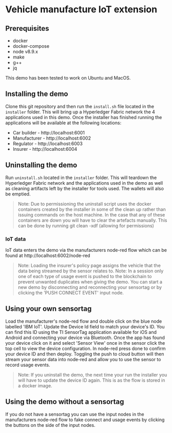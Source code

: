 # Vehicle manufacture IoT extension

## Prerequisites

- docker
- docker-compose
- node v8.9.x
- make
- g++
- jq

This demo has been tested to work on Ubuntu and MacOS.

## Installing the demo

Clone this git repository and then run the `install.sh` file located in the `installer` folder. This will bring up a Hyperledger Fabric network the 4 applications used in this demo. Once the installer has finished running the applications will be available at the following locations:

- Car builder - http://localhost:6001
- Manufacturer - http://localhost:6002
- Regulator - http://localhost:6003
- Insurer - http://localhost:6004

## Uninstalling the demo
Run `uninstall.sh` located in the `installer` folder. This will teardown the Hyperledger Fabric network and the applications used in the demo as well as cleaning artifacts left by the installer for tools used. The wallets will also be emptied.

> Note: Due to permissioning the uninstall script uses the docker containers created by the installer in some of the clean up rather than issuing commands on the host machine. In the case that any of these containers are down you will have to clear the artefacts manually. This can be done by running git clean -xdf (allowing for permissions)

### IoT data

IoT data enters the demo via the manufacturers node-red flow which can be found at http://localhost:6002/node-red

> Note: Loading the insurer's policy page assigns the vehicle that the data being streamed by the sensor relates to.
> Note: In a session only one of each type of usage event is pushed to the blockchain to prevent unwanted duplicates when giving the demo. You can start a new demo by disconnecting and reconnecting your sensortag or by clicking the 'PUSH CONNECT EVENT' input node.

## Using your own sensortag

Load the manufacturer's node-red flow and double click on the blue node labelled 'IBM IoT'. Update the Device Id field to match your device's ID. You can find this ID using the TI SensorTag application available for iOS and Android and connecting your device via Bluetooth. Once the app has found your device click on it and select 'Sensor View' once in the sensor click the top cell to view the device configuration. In node-red press done to confirm your device ID and then deploy. Toggling the push to cloud button will then stream your sensor data into node-red and allow you to use the sensor to record usage events.

> Note: If you uninstall the demo, the next time your run the installer you will have to update the device ID again. This is as the flow is stored in a docker image.

## Using the demo without a sensortag

If you do not have a sensortag you can use the input nodes in the manufacturers node-red flow to fake connect and usage events by clicking the buttons on the side of the input nodes.
